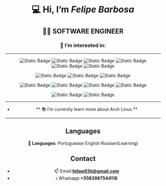 <div id="badges" align="center">
 
:computer: Hi, I’m *Felipe Barbosa*
===================================
:man_technologist: SOFTWARE ENGINEER
-----------------------------------
### 👀 I’m interested in:
-----------------------------------

 ![Static Badge](https://img.shields.io/badge/Frontend%20Technologys%3A-%20-gray?style=social)
![Static Badge](https://img.shields.io/badge/HTML5%20-orange?style=flat&logo=html5&logoColor=white)
![Static Badge](https://img.shields.io/badge/CSS3%20-blue?style=flat&logo=css3&logoColor=white)
![Static Badge](https://img.shields.io/badge/Java%20Script%20-gold?style=flat&logo=javascript&logoColor=white)
![Static Badge](https://img.shields.io/badge/Bootstrap%20-purple?style=flat&logo=bootstrap&logoColor=white)
![Static Badge](https://img.shields.io/badge/Jquery%20-royalblue?style=flat&logo=jquery&logoColor=white)




![Static Badge](https://img.shields.io/badge/Backend%20Technologys%3A-%20-gray?style=social)
![Static Badge](https://img.shields.io/badge/%20Ruby%20-red?style=flat&logo=ruby) ![Static Badge](https://img.shields.io/badge/%20Ruby%20On%20Rails%20-red?style=flat)

![Static Badge](https://img.shields.io/badge/Databases_SQL%3A-%20-gray?style=social)
![Static Badge](https://img.shields.io/badge/SQLite%20-blue?style=flat&logo=sqlite)
![Static Badge](https://img.shields.io/badge/MySQL%20-white?style=flat&logo=mysql)
![Static Badge](https://img.shields.io/badge/MariaDB%20-gray?style=flat&logo=mariadb)

![Static Badge](https://img.shields.io/badge/Databases_NOSQL%3A-%20-gray?style=social)
![Static Badge](https://img.shields.io/badge/MongoDB%20-green?style=flat&logo=mongodb)



 
------------------------------------------------------------------------------------------------

     
- ** :books: I’m currently learn more about Arch Linux.**


------------------------------------------------------------------------------------------------




Languages
------------------------------------------------------------------------------------------------

:speech_balloon: **Languages**:
Portuguease 
English 
Russian(Learning) 
 


Contact
------------------------------------------------------------------------------------------------
  
- 📫 Email:**felipe93ti@gmail.com**
- 📞 Whatsapp:**+5583987544118**

</div>
